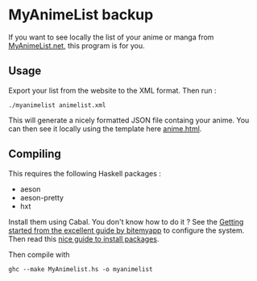 # MyAnimeList backup
If you want to see locally the list of your anime or manga from
[MyAnimeList.net](http://myanimelist.net), this program is for you.

## Usage
Export your list from the website to the XML format. Then run :

    ./myanimelist animelist.xml

This will generate a nicely formatted JSON file containg your anime. You can then see it locally
using the template here [anime.html](anime.html).

## Compiling
This requires the following Haskell packages :

* aeson
* aeson-pretty
* hxt

Install them using Cabal. You don't know how to do it ? See the [Getting
started from the excellent guide by
bitemyapp](https://github.com/bitemyapp/learnhaskell) to configure the system.
Then read this [nice guide to install
packages](https://www.fpcomplete.com/user/simonmichael/how-to-cabal-install).

Then compile with

    ghc --make MyAnimelist.hs -o myanimelist
